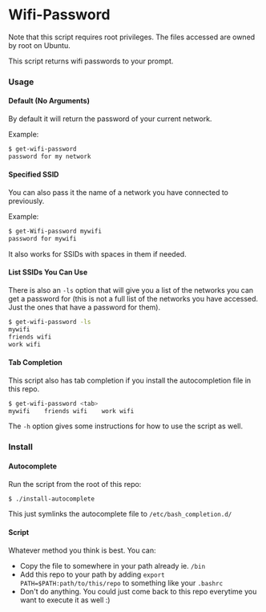 # Wifi-Password

Note that this script requires root privileges. The files accessed are owned by
root on Ubuntu.

This script returns wifi passwords to your prompt.

### Usage

#### Default (No Arguments)

By default it will return the password of your current network.

Example:

```bash
$ get-wifi-password
password for my network
```

#### Specified SSID

You can also pass it the name of a network you have connected to previously.

Example:

```bash
$ get-Wifi-password mywifi
password for mywifi
```

It also works for SSIDs with spaces in them if needed.

#### List SSIDs You Can Use

There is also an `-ls` option that will give you a list of the networks you can
get a password for (this is not a full list of the networks you have accessed.
Just the ones that have a password for them).

```bash
$ get-wifi-password -ls
mywifi
friends wifi
work wifi
```

#### Tab Completion

This script also has tab completion if you install the autocompletion file in
this repo.

```bash
$ get-wifi-password <tab>
mywifi    friends wifi    work wifi
```

The `-h` option gives some instructions for how to use the script as well.

### Install

#### Autocomplete

Run the script from the root of this repo:

```bash
$ ./install-autocomplete
```

This just symlinks the autocomplete file to `/etc/bash_completion.d/`

#### Script

Whatever method you think is best. You can:
  * Copy the file to somewhere in your path already ie. `/bin`
  * Add this repo to your path by adding `export PATH=$PATH:path/to/this/repo`
    to something like your `.bashrc`
  * Don't do anything. You could just come back to this repo everytime you want
    to execute it as well :)
